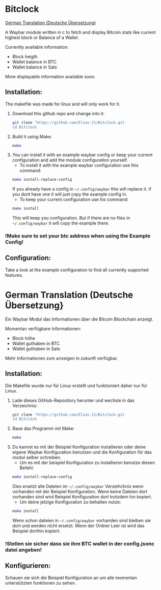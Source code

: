 # Bitclock


[German Translation (Deutsche Übersetzung)](#german-translation-deutsche-übersetzung)



A Waybar module written in c to fetch and display Bitcoin stats like current highest block or Balance of a Wallet. 

Currently available information:
- Block heigth
- Wallet balance in BTC
- Wallet balance in Sats

More displayable information available soon.


## Installation:

The makefile was made for linux and will only work for it.
1. Download this github repo and change into it:
    ``` sh
    git clone "https://github.com/Elias-21/Bitclock.git
    cd Bitclock
    ```
2. Build it using Make:
    ``` sh
    make
    ```
3. You can install it with an example waybar config or keep your current configuration and add the module configuration yourself.
    - To install it with the example waybar configuration use this command:
    ``` sh
    make install-replace-config
    ```
    If you already have a config in `~/.config/waybar` this will replace it. if you dont have one it will just copy the example config in.
    - To keep your current configuration use his command:
    ``` sh
    make install
    ```
    This will keep you configuration. But if there are no files in `~/.config/waybar`
    it will copy the example there.

### !Make sure to set your btc address when using the Example Config!


## Configuration:

Take a look at the example configuration to find all currently supported features.




# German Translation (Deutsche Übersetzung}

Ein Waybar Modul das Informationen über die Bitcoin Blockchain anzeigt.

Momentan verfügbare Informationen:
- Block höhe
- Wallet guthaben in BTC
- Wallet guthaben in Sats

Mehr Informationen zum anzeigen in zukunft verfügbar.


## Installation: 

Die Makefile wurde nur für Linux erstellt und funktioniert daher nur für Linux.
1. Lade dieses GitHub-Repository herunter und wechsle in das Verzeichnis:
    ``` sh
    git clone "https://github.com/Elias-21/Bitclock.git
    cd Bitclock
    ```
2. Baue das Programm mit Make:
    ``` sh
    make
    ```
3. Du kannst es mit der Beispiel Konfiguration installieren oder deine eigene Waybar Konfiguration benutzen und die Konfiguration für das modul selber schreiben.
    - Um es mit der beispiel Konfiguration zu installieren benutze diesen Befehl:
    ``` sh
    make install-replace-config
    ```
    Dies ersetzt alle Dateien im `~/.config/waybar` Verzeihchnis wenn vorhanden mit der Beispiel Konfiguration. Wenn keine Dateien dort vorhanden sind wird Beispiel Konfiguration dort trotzdem hin kopiert.
    - Um deine jetzige Konfiguration zu behalten nutze:
    ``` sh
    make install
    ```
    Wenn schon dateien in `~/.config/waybar` vorhanden sind bleiben sie dort und werden nicht ersetzt. Wenn der Ordner Leer ist wird das Beispiel dorthin kopiert.

### !Stellen sie sicher dass sie ihre BTC wallet in der config.jsonc datei angeben!


## Konfigurieren:

Schauen sie sich die Beispiel Konfiguration an um alle momentan unterstützten funktionen zu sehen.
